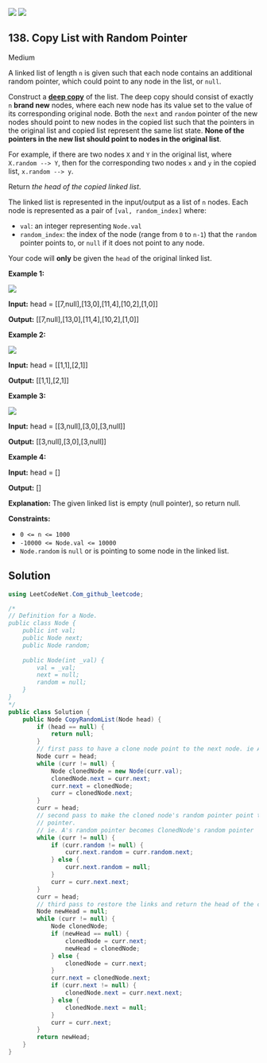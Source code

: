 [![](https://img.shields.io/github/stars/javadev/LeetCode-in-All?label=Stars&style=flat-square)](https://github.com/javadev/LeetCode-in-All)
[![](https://img.shields.io/github/forks/javadev/LeetCode-in-All?label=Fork%20me%20on%20GitHub%20&style=flat-square)](https://github.com/javadev/LeetCode-in-All/fork)

## 138\. Copy List with Random Pointer

Medium

A linked list of length `n` is given such that each node contains an additional random pointer, which could point to any node in the list, or `null`.

Construct a [**deep copy**](https://en.wikipedia.org/wiki/Object_copying#Deep_copy) of the list. The deep copy should consist of exactly `n` **brand new** nodes, where each new node has its value set to the value of its corresponding original node. Both the `next` and `random` pointer of the new nodes should point to new nodes in the copied list such that the pointers in the original list and copied list represent the same list state. **None of the pointers in the new list should point to nodes in the original list**.

For example, if there are two nodes `X` and `Y` in the original list, where `X.random --> Y`, then for the corresponding two nodes `x` and `y` in the copied list, `x.random --> y`.

Return _the head of the copied linked list_.

The linked list is represented in the input/output as a list of `n` nodes. Each node is represented as a pair of `[val, random_index]` where:

*   `val`: an integer representing `Node.val`
*   `random_index`: the index of the node (range from `0` to `n-1`) that the `random` pointer points to, or `null` if it does not point to any node.

Your code will **only** be given the `head` of the original linked list.

**Example 1:**

![](https://assets.leetcode.com/uploads/2019/12/18/e1.png)

**Input:** head = \[\[7,null],[13,0],[11,4],[10,2],[1,0]]

**Output:** [[7,null],[13,0],[11,4],[10,2],[1,0]] 

**Example 2:**

![](https://assets.leetcode.com/uploads/2019/12/18/e2.png)

**Input:** head = \[\[1,1],[2,1]]

**Output:** [[1,1],[2,1]] 

**Example 3:**

**![](https://assets.leetcode.com/uploads/2019/12/18/e3.png)**

**Input:** head = \[\[3,null],[3,0],[3,null]]

**Output:** [[3,null],[3,0],[3,null]] 

**Example 4:**

**Input:** head = []

**Output:** []

**Explanation:** The given linked list is empty (null pointer), so return null. 

**Constraints:**

*   `0 <= n <= 1000`
*   `-10000 <= Node.val <= 10000`
*   `Node.random` is `null` or is pointing to some node in the linked list.

## Solution

```csharp
using LeetCodeNet.Com_github_leetcode;

/*
// Definition for a Node.
public class Node {
    public int val;
    public Node next;
    public Node random;
    
    public Node(int _val) {
        val = _val;
        next = null;
        random = null;
    }
}
*/
public class Solution {
    public Node CopyRandomList(Node head) {
        if (head == null) {
            return null;
        }
        // first pass to have a clone node point to the next node. ie A->B becomes A->clonedNode->B
        Node curr = head;
        while (curr != null) {
            Node clonedNode = new Node(curr.val);
            clonedNode.next = curr.next;
            curr.next = clonedNode;
            curr = clonedNode.next;
        }
        curr = head;
        // second pass to make the cloned node's random pointer point to the orginal node's randome
        // pointer.
        // ie. A's random pointer becomes ClonedNode's random pointer
        while (curr != null) {
            if (curr.random != null) {
                curr.next.random = curr.random.next;
            } else {
                curr.next.random = null;
            }
            curr = curr.next.next;
        }
        curr = head;
        // third pass to restore the links and return the head of the cloned nodes' list.
        Node newHead = null;
        while (curr != null) {
            Node clonedNode;
            if (newHead == null) {
                clonedNode = curr.next;
                newHead = clonedNode;
            } else {
                clonedNode = curr.next;
            }
            curr.next = clonedNode.next;
            if (curr.next != null) {
                clonedNode.next = curr.next.next;
            } else {
                clonedNode.next = null;
            }
            curr = curr.next;
        }
        return newHead;
    }
}
```